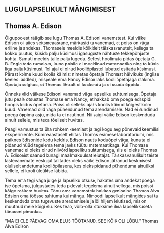 ## LUGU LAPSELIKULT MÄNGIMISEST
## Thomas A. Edison

Õigupoolest räägib see lugu Thomas A. Edisoni vanematest. Kui väike Edison oli alles seitsmeaastane, märkasid ta vanemad, et poiss on väga eriline ja andekas. Thomasele meeldis kõikidelt täiskasvanutelt, kellega ta kokku puutus, küsida palju küsimusi igasuguste nähtuste tekkepõhjuste kohta. Samuti meeldis talle palju lugeda. Sellest hoolimata pidas õpetaja G. B. Engle teda rumalaks, kuna poisile ei meeldinud matemaatika ning ta küsis liga palju küsimusi. Tol ajal ei olnud kooliõpilastel lubatud esitada küsimusi. Pärast kolme kuud koolis käimist nimetas õpetaja Thomast hälvikuks (inglise keeles: addled), mispeale ema Nancy Edison läks kooli õpetajaga rääkima. Õpetaja selgitas, et Thomas lihtsalt ei keskendu ja ei suuda õppida.

Õnneks olid väikese Edisoni vanemad väga lapseliku suhtumisega. Õpetaja jutu peale otsustas Thomase ema Nancy, et hakkab oma poega edaspidi hoopis kodus õpetama. Poiss oli selleks ajaks koolis käinud kõigest kolm kuud. Vanemad olid väga pühendunud tema arendamisele. Nad ei sundinud poega õppima asju, mida ta ei nautinud. Nii saigi väike Edison keskenduda ainult sellele, mis teda tõeliselt huvitas.

Peagi vaimustus ta üha rohkem keemiast ja tegi kogu aeg põnevaid keemilisi eksperimente. Kümneaastaselt ehitas Thomas esimese laboratoriumi, mis paiknes Edisonide kodu keldris. Edison nautis koduõpet väga, kuna ta ei pidanud nüüd tegelema tema jaoks tüütu matemaatikaga. Kui Thomase vanemad ei oleks olnud niivõrd lapseliku suhtumisega, siis ei oleks Thomas A. Edisonist saanud kunagi maailmakuulsat leiutajat. Täiskasvanulikult teiste lastevanemate eeskujul talitades oleks väike Edison jätkanud keskmisest oluliselt andetuma kooliõpilasena, kes oleks pidanud pühenduma ainuüksi sellele, et kooli üleüldse läbida.

Tema ema tegi väga julge ja lapseliku otsuse, hakates oma andekat poega ise õpetama, julgustades teda pidevalt tegelema ainult sellega, mis poissi kõige rohkem huvitas. Tänu oma vanematele hakkas geniaalne Thomas Alva Edsion oma töösse suhtuma kui mängu. Nimoodi lapselikult mängides sai ta keskenduda oma tugevuste arendamisele ja lõi hiljem leiutised, mis on muutnud meie kõigi elu. Kes teab, võib-olla istuksime ilma lapselikkuseta tänaseni pimedas.

"MA EI OLE PÄEVAGI OMA ELUS TÖÖTANUD. SEE KÕIK OLI LÕBU." Thomas Alva Edison
